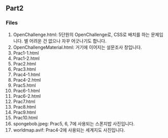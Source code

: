 ## Part2

### Files
1. OpenChallenge.html: 5단원의 OpenChallenge로, CSS로 배치를 하는 문제입니다. 별 어려운 건 없으나 자꾸 어긋나기도 합니다.
2. OpenChallengeMaterial.html: 거기에 이어지는 설문조사 창입니다.
3. Prac1-1.html
4. Prac1-2.html
5. Prac2.html
6. Prac3.html
7. Prac4-1.html
8. Prac4-2.html
9. Prac5.html
10. Prac6-1.html
11. Prac6-2.html
12. Prac7.html
13. Prac8.html
14. Prac9.html
15. Prac10.html
16. spongebob.jpeg: Prac5, 6, 7에 사용되는 스폰지밥 사진입니다.
17. worldmap.avif: Prac4-2에 사용되는 세계지도 사진입니다.